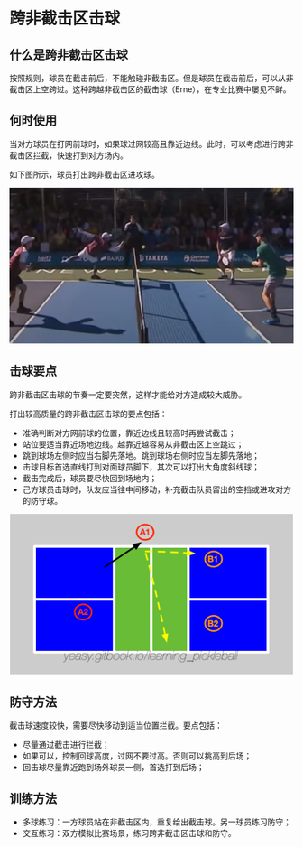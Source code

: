 # 跨非截击区击球

## 什么是跨非截击区击球

按照规则，球员在截击前后，不能触碰非截击区。但是球员在截击前后，可以从非截击区上空跨过。这种跨越非截击区的截击球（Erne），在专业比赛中屡见不鲜。

## 何时使用

当对方球员在打网前球时，如果球过网较高且靠近边线。此时，可以考虑进行跨非截击区拦截，快速打到对方场内。

如下图所示，球员打出跨非截击区进攻球。

![跨非截击区截击](_images/erne-shot.png)

## 击球要点

跨非截击区击球的节奏一定要突然，这样才能给对方造成较大威胁。

打出较高质量的跨非截击区击球的要点包括：

* 准确判断对方网前球的位置，靠近边线且较高时再尝试截击；
* 站位要适当靠近场地边线。越靠近越容易从非截击区上空跳过；
* 跳到球场左侧时应当右脚先落地。跳到球场右侧时应当左脚先落地；
* 击球目标首选直线打到对面球员脚下，其次可以打出大角度斜线球；
* 截击完成后，球员要尽快回到场地内；
* 己方球员击球时，队友应当往中间移动，补充截击队员留出的空挡或进攻对方的防守球。

![跨非截击区截击目标](_images/erne-target.png)

## 防守方法

截击球速度较快，需要尽快移动到适当位置拦截。要点包括：

* 尽量通过截击进行拦截；
* 如果可以，控制回球高度，过网不要过高。否则可以挑高到后场；
* 回击球尽量靠近跑到场外球员一侧，首选打到后场；

## 训练方法

* 多球练习：一方球员站在非截击区内，重复给出截击球。另一球员练习防守；
* 交互练习：双方模拟比赛场景，练习跨非截击区击球和防守。